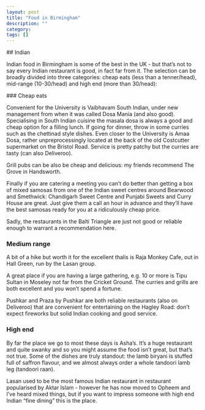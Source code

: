 ```yaml
---
layout: post
title: "Food in Birmingham"
description: ""
category: 
tags: []
---
```


## Indian

Indian food in Birmingham is some of the best in the UK - but that’s not to say every Indian restaurant is good, in fact far from it. The selection can be broadly divided into three categories: cheap eats (less than a tenner/head), mid-range (10-30/head) and high end (more than 30/head):

### Cheap eats

Convenient for the University is Vaibhavam South Indian, under new management from when it was called Dosa Mania (and also good). Specialising in South Indian cuisine the masala dosa is always a good and cheap option for a filling lunch. If going for dinner, throw in some curries such as the chettinad style dishes. Even closer to the University is Amaa Dosa, rather unpreprocessingly located at the back of the old Costcutter supermarket on the Bristol Road. Service is pretty patchy but the curries are tasty (can also Deliveroo).

Grill pubs can be also be cheap and delicious: my friends recommend The Grove in Handsworth.

Finally if you are catering a meeting you can’t do better than getting a box of mixed samosas from one of the Indian sweet centres around Bearwood and Smethwick: Chandigarh Sweet Centre and Punjabi Sweets and Curry House are great. Just give them a call an hour in advance and they’ll have the best samosas ready for you at a ridiculously cheap price.

Sadly, the restaurants in the Balti Triangle are just not good or reliable enough to warrant a recommendation here.  

### Medium range

A bit of a hike but worth it for the excellent thalis is Raja Monkey Cafe, out in Hall Green, run by the Lasan group.  

A great place if you are having a large gathering, e.g. 10 or more is Tipu Sultan in Moseley not far from the Cricket Ground. The curries and grills are both excellent and you won’t spend a fortune.

Pushkar and Praza by Pushkar are both reliable restaurants (also on Deliveroo) that are convenient for entertaining on the Hagley Road: don’t expect fireworks but solid Indian cooking and good service.

### High end

By far the place we go to most these days is Asha’s. It’s a huge restaurant and quite swanky and so you might assume the food isn’t great, but that’s not true. Some of the dishes are truly standout: the lamb biryani is stuffed full of saffron flavour, and we almost always order a whole tandoori lamb leg (tandoori raan).

Lasan used to be the most famous Indian restaurant in restaurant popularised by Aktar Islam - however he has now moved to Opheem and I’ve heard mixed things, but if you want to impress someone with high end Indian “fine dining” this is the place.

